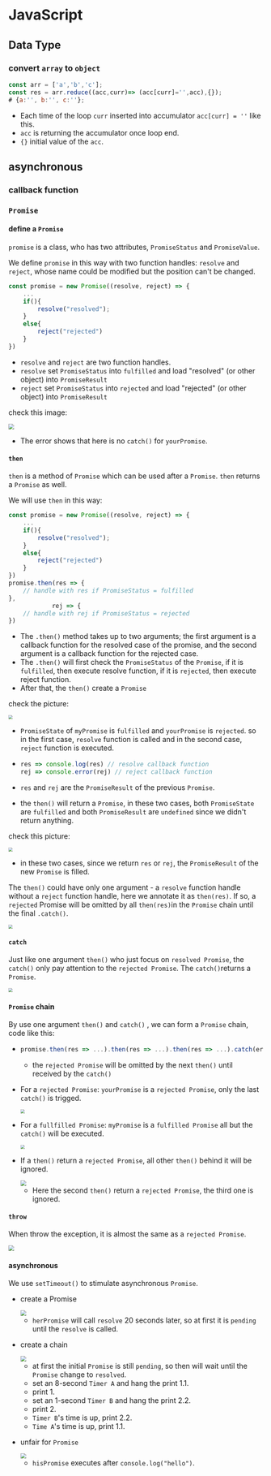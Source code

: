 # JavaScript

## Data Type

### convert `array` to `object`

```javascript
const arr = ['a','b','c'];
const res = arr.reduce((acc,curr)=> (acc[curr]='',acc),{});
# {a:'', b:'', c:''};
```

- Each time of the loop `curr` inserted into accumulator `acc[curr] = ''` like this. 
- `acc` is returning the accumulator once loop end. 
- `{}` initial value of the `acc`.

## asynchronous

### callback function



### `Promise`

#### define a `Promise`

`promise` is a class, who has two attributes, `PromiseStatus` and `PromiseValue`.  

We define `promise` in this way with two function handles: `resolve` and `reject`, whose name could be modified but the position can't be changed.

```javascript
const promise = new Promise((resolve, reject) => {
    ...
    if(){
        resolve("resolved");
    }
    else{
        reject("rejected")
    }
})
```

- `resolve` and `reject` are two function handles. 
- `resolve` set `PromiseStatus` into `fulfilled` and load "resolved" (or other object) into `PromiseResult`
- `reject` set `PromiseStatus` into `rejected` and load "rejected" (or other object) into `PromiseResult`

check this image:

 <img src="img/promise_resolve_and_reject.png" style="zoom:70%;" />

- The error shows that here is no `catch()` for `yourPromise`.

#### `then`

`then` is a method of `Promise` which can be used after a `Promise`. `then` returns a `Promise` as well.

We will use `then` in this way:

```javascript
const promise = new Promise((resolve, reject) => {
    ...
    if(){
        resolve("resolved");
    }
    else{
        reject("rejected")
    }
})
promise.then(res => {
    // handle with res if PromiseStatus = fulfilled
},
            rej => {
    // handle with rej if PromiseStatus = rejected
})
```

- The `.then()` method takes up to two arguments; the first argument is a callback function for the resolved case of the promise, and the second argument is a callback function for the rejected case.
- The `.then()` will first check the `PromiseStatus`  of the `Promise`, if it is `fulfilled`, then execute resolve function, if it is `rejected`, then execute reject function.
- After that, the `then()` create a `Promise`

check the picture:

<img src="img/then_resolve_and_reject.png" style="zoom:50%;" />

-  `PromiseState` of `myPromise` is `fulfilled` and `yourPromise` is `rejected`. so in the first case, `resolve` function is called and in the second case, `reject` function is executed.

- ```javascript
  res => console.log(res) // resolve callback function
  rej => console.error(rej) // reject callback function
  ```

- `res` and `rej` are the `PromiseResult` of the previous `Promise`.

- the `then()` will return a `Promise`, in these two cases, both `PromiseState` are `fulfilled` and both `PromiseResult` are `undefined` since we didn't return anything.

check this picture:

<img src="img/then_resolve_and_reject2.png" style="zoom:50%;" />

- in these two cases, since we return `res` or `rej`, the  `PromiseResult` of the new `Promise` is filled.

The `then()` could have only one argument - a `resolve` function handle without a `reject` function handle, here we annotate it as `then(res)`. If so, a `rejected` Promise will be omitted by all `then(res)`in the `Promise` chain until the final `.catch()`. 

<img src="img/then_one_argument.png" style="zoom:50%;" />

#### `catch`

Just like one argument `then()` who just focus on `resolved Promise`, the `catch()` only pay attention to the `rejected Promise`. The `catch()`returns a `Promise`.

<img src="img/catch.png" style="zoom:50%;" />

#### `Promise` chain

By use one argument `then()` and `catch()` , we can form a `Promise` chain, code like this:

- ```javascript
  promise.then(res => ...).then(res => ...).then(res => ...).catch(error => ...)
  ```
  - the `rejected Promise` will be omitted by the next `then()` until received by the `catch()`

- For a `rejected Promise`: `yourPromise` is a `rejected Promise`, only the last `catch()` is trigged.

  <img src="img/promise_chain_1.png" style="zoom:50%;" />

- For a `fullfilled Promise`:  `myPromise` is a `fulfilled Promise` all but the `catch()` will be executed.

  <img src="img/promise_chain_2.png" style="zoom:50%;" />

- If a `then()` return a `rejected Promise`, all other `then()` behind it will be ignored.

  <img src="img/reject_in_then.png" style="zoom:67%;" />

  - Here the second `then()` return a `rejected Promise`, the third one is ignored.



#### `throw`

When throw the exception, it is almost the same as a `rejected Promise`.

<img src="img/throw_1.png" style="zoom:67%;" />

#### asynchronous

We use `setTimeout()` to stimulate asynchronous `Promise`.

- create a Promise

  <img src="img/asyn_1.png" style="zoom:67%;" />

  - `herPromise` will call `resolve` 20 seconds later, so at first it is `pending` until the `resolve` is called.

- create a chain

  <img src="img/asyn_2.png" style="zoom:67%;" />

  - at first the initial  `Promise` is still `pending`, so then will wait until the `Promise` change to `resolved`.
  - set an 8-second `Timer A` and hang the print 1.1.
  - print 1.
  - set an 1-second `Timer B` and hang the print 2.2.
  - print 2.
  - `Timer B`'s time is up, print 2.2.
  - `Time A`'s time is up, print 1.1.

- unfair for `Promise`

  <img src="img/asyn_3.png" style="zoom:67%;" />

  - `hisPromise` executes after `console.log("hello")`.

